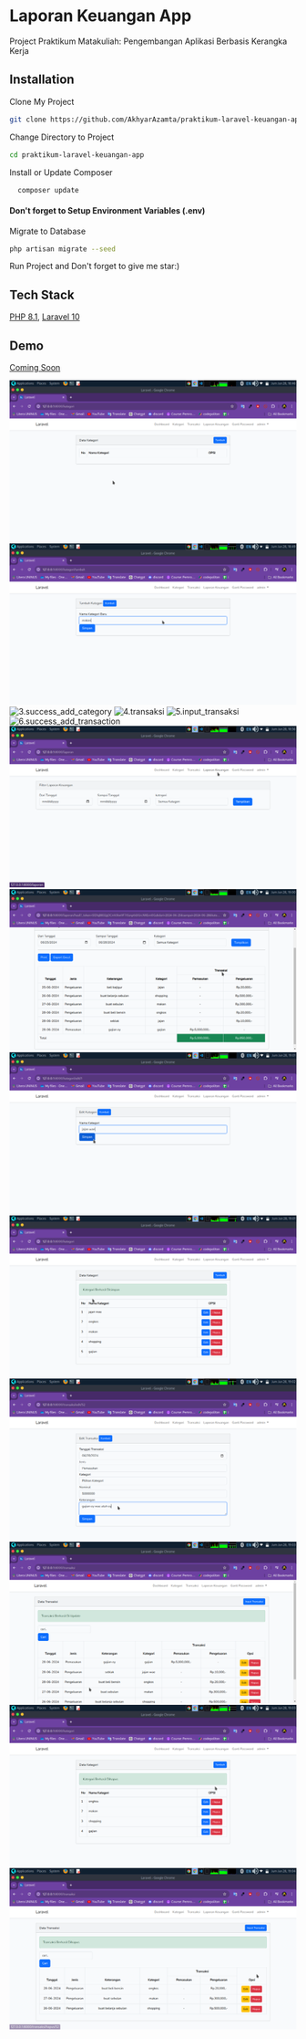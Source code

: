 
# Laporan Keuangan App

Project Praktikum Matakuliah: Pengembangan Aplikasi Berbasis Kerangka Kerja


## Installation

Clone My Project
   ```bash
  git clone https://github.com/AkhyarAzamta/praktikum-laravel-keuangan-app.git
``` 
Change Directory to Project
   ```bash
  cd praktikum-laravel-keuangan-app
``` 
Install or Update Composer
```bash
  composer update
  ```
  #### Don't forget to Setup Environment Variables (.env)
  Migrate to Database
  ```bash
  php artisan migrate --seed
  ```
  Run Project and Don't forget to give me star:)



## Tech Stack

[PHP 8.1](https://www.php.net/), [Laravel 10](https://laravel.com/docs/10.x)


## Demo

[Coming Soon](#)


![1.kategori](./public/images/1.kategori.png)
![2.add_category](./public/images/2.add_category.png)
![3.success_add_category](./public/images/3.success_add_category)
![4.transaksi](./public/images/4.transaksi)
![5.input_transaksi](./public/images/5.input_transaksi)
![6.success_add_transaction](./public/images/6.success_add_transaction)
![7.laporan_keuangan](./public/images/7.laporan_keuangan.png)
![8.filter_laporan_keuangan](./public/images/8.filter_laporan_keuangan.png)
![9.edit_category](./public/images/9.edit_category.png)
![10.success_edit_category](./public/images/10.success_edit_category.png)
![11.edit_transaction](./public/images/11.edit_transaction.png)
![12.success_edit_transaction](./public/images/12.success_edit_transaction.png)
![13.delete_category](./public/images/13.delete_category.png)
![14.delete_transaction](./public/images/14.delete_transaction.png)